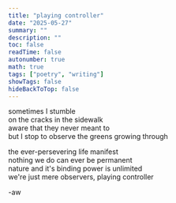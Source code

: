 ```yaml
---
title: "playing controller"
date: "2025-05-27"
summary: ""
description: ""
toc: false
readTime: false
autonumber: true
math: true
tags: ["poetry", "writing"]
showTags: false
hideBackToTop: false
---
```


sometimes I stumble  
on the cracks in the sidewalk  
aware that they never meant to  
but I stop to observe the greens growing through  
  
the ever-persevering life manifest  
nothing we do can ever be permanent  
nature and it's binding power is unlimited  
we're just mere observers, playing controller

-aw